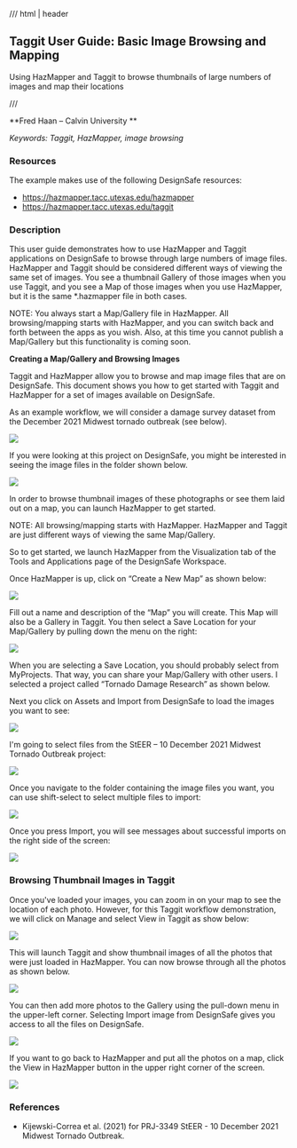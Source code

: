 /// html | header

## Taggit User Guide: Basic Image Browsing and Mapping

Using HazMapper and Taggit to browse thumbnails of large numbers of images and map their locations

/// 


**Fred Haan – Calvin University **

_Keywords: Taggit, HazMapper, image browsing_

### Resources 

The example makes use of the following DesignSafe resources:

* <https://hazmapper.tacc.utexas.edu/hazmapper>
* <https://hazmapper.tacc.utexas.edu/taggit>

### Description

This user guide demonstrates how to use HazMapper and Taggit applications on DesignSafe to browse through large numbers of image files. HazMapper and Taggit should be considered different ways of viewing the same set of images. You see a thumbnail Gallery of those images when you use Taggit, and you see a Map of those images when you use HazMapper, but it is the same *.hazmapper file in both cases.

NOTE: You always start a Map/Gallery file in HazMapper. All browsing/mapping starts with HazMapper, and you can switch back and forth between the apps as you wish. Also, at this time you cannot publish a Map/Gallery but this functionality is coming soon.

**Creating a Map/Gallery and Browsing Images**

Taggit and HazMapper allow you to browse and map image files that are on DesignSafe. This document shows you how to get started with Taggit and HazMapper for a set of images available on DesignSafe.

As an example workflow, we will consider a damage survey dataset from the December 2021 Midwest tornado outbreak (see below).

![](imgs/taggit-browse-map-001.png)

If you were looking at this project on DesignSafe, you might be interested in seeing the image files in the folder shown below.

![](imgs/taggit-browse-map-002.png)

In order to browse thumbnail images of these photographs or see them laid out on a map, you can launch HazMapper to get started.

NOTE: All browsing/mapping starts with HazMapper. HazMapper and Taggit are just different ways of viewing the same Map/Gallery.

So to get started, we launch HazMapper from the Visualization tab of the Tools and Applications page of the DesignSafe Workspace.


<!-- ![](imgs/taggit-browse-map-004.png) -->

Once HazMapper is up, click on “Create a New Map” as shown below:

![](imgs/taggit-browse-map-006.png)

Fill out a name and description of the “Map” you will create. This Map will also be a Gallery in Taggit. You then select a Save Location for your Map/Gallery by pulling down the menu on the right:


![](imgs/taggit-browse-map-007.png)

When you are selecting a Save Location, you should probably select from MyProjects. That way, you can share your Map/Gallery with other users. I selected a project called “Tornado Damage Research” as shown below. 

<!-- ![](imgs/taggit-browse-map-008.png) -->

Next you click on Assets and Import from DesignSafe to load the images you want to see:

![](imgs/taggit-browse-map-009.png)

I'm going to select files from the StEER – 10 December 2021 Midwest Tornado Outbreak project:

![](imgs/taggit-browse-map-010.png)

Once you navigate to the folder containing the image files you want, you can use shift-select to select multiple files to import:

![](imgs/taggit-browse-map-011.png)

Once you press Import, you will see messages about successful imports on the right side of the screen:

![](imgs/taggit-browse-map-012.png)

### Browsing Thumbnail Images in Taggit

Once you've loaded your images, you can zoom in on your map to see the location of each photo. However, for this Taggit workflow demonstration, we will click on Manage and select View in Taggit as show below:

![](imgs/taggit-browse-map-014.png)

This will launch Taggit and show thumbnail images of all the photos that were just loaded in HazMapper. You can now browse through all the photos as shown below.

![](imgs/taggit-browse-map-015.png)

You can then add more photos to the Gallery using the pull-down menu in the upper-left corner. Selecting Import image from DesignSafe gives you access to all the files on DesignSafe.

![](imgs/taggit-browse-map-017.png)

If you want to go back to HazMapper and put all the photos on a map, click the View in HazMapper button in the upper right corner of the screen.

![](imgs/taggit-browse-map-018.png)

### References

* Kijewski-Correa et al. (2021) for PRJ-3349 StEER - 10 December 2021 Midwest Tornado Outbreak.
